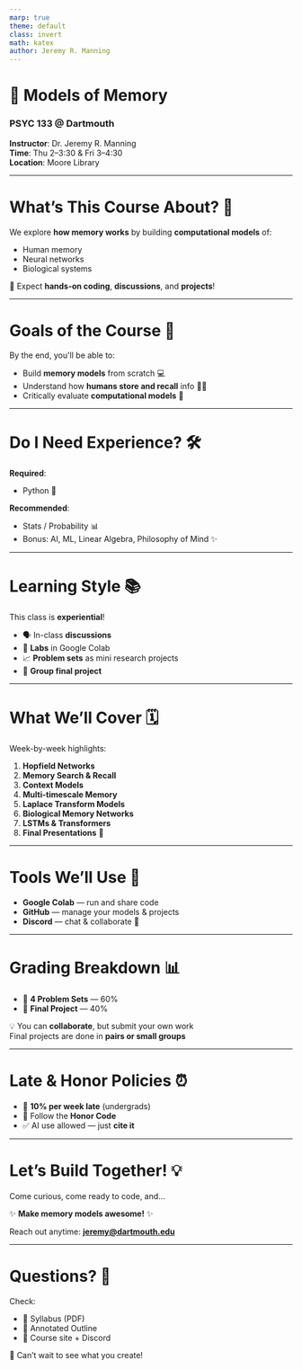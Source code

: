 ```yaml
---
marp: true
theme: default
class: invert
math: katex
author: Jeremy R. Manning
---
```


# 🧠 Models of Memory  
### PSYC 133 @ Dartmouth

**Instructor**: Dr. Jeremy R. Manning  
**Time**: Thu 2–3:30 & Fri 3–4:30  
**Location**: Moore Library

---

# What’s This Course About? 🤔

We explore **how memory works** by building **computational models** of:

- Human memory  
- Neural networks  
- Biological systems  

🧪 Expect **hands-on coding**, **discussions**, and **projects**!

---

# Goals of the Course 🎯

By the end, you'll be able to:

- Build **memory models** from scratch 💻  
- Understand how **humans store and recall** info 🧍‍♂️  
- Critically evaluate **computational models** 🧠

---

# Do I Need Experience? 🛠️

**Required**:
- Python 🐍

**Recommended**:
- Stats / Probability 📊  
- Bonus: AI, ML, Linear Algebra, Philosophy of Mind ✨

---

# Learning Style 📚

This class is **experiential**!

- 🗣️ In-class **discussions**
- 🧪 **Labs** in Google Colab
- 📈 **Problem sets** as mini research projects
- 🤝 **Group final project**

---

# What We’ll Cover 🗓️

Week-by-week highlights:

1. **Hopfield Networks**
2. **Memory Search & Recall**
3. **Context Models**
4. **Multi-timescale Memory**
5. **Laplace Transform Models**
6. **Biological Memory Networks**
7. **LSTMs & Transformers**
8. **Final Presentations** 🎉

---

# Tools We’ll Use 🧰

- **Google Colab** — run and share code  
- **GitHub** — manage your models & projects  
- **Discord** — chat & collaborate 💬  

---

# Grading Breakdown 📊

- 🧪 **4 Problem Sets** — 60%  
- 🧠 **Final Project** — 40%

💡 You can **collaborate**, but submit your own work  
Final projects are done in **pairs or small groups**

---

# Late & Honor Policies ⏰

- 🔄 **10% per week late** (undergrads)  
- 🤝 Follow the **Honor Code**  
- ✅ AI use allowed — just **cite it**

---

# Let’s Build Together! 💡

Come curious, come ready to code, and...

✨ **Make memory models awesome!** ✨

Reach out anytime: **jeremy@dartmouth.edu**

---

# Questions? 🧾

Check:
- 📎 Syllabus (PDF)
- 🧭 Annotated Outline
- 📌 Course site + Discord

👋 Can’t wait to see what you create!
